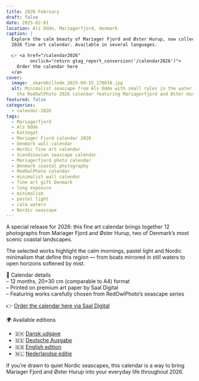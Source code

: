 ```yaml
---
title: 2026 February
draft: false
date: 2025-02-01
location: Als Odde, Mariagerfjord, denmark
caption: |
  Explore the calm beauty of Mariager Fjord and Øster Hurup, now collected in my
  2026 fine art calendar. Available in several languages.

  👉 <a href="/calendar2026"
         onclick="return gtag_report_conversion('/calendar2026')">
    Order the calendar here
  </a>
cover:
  image: _skærmbillede_2025-09-15_170638.jpg
  alt: Minimalist seascape from Als Odde with small rples in the water. part of
    the RedOwlPhoto 2026 calendar featuring Mariagerfjord and Øster Hurup.
featured: false
categories:
  - calendar-2026
tags:
  - Mariagerfjord
  - Als Odde
  - Kattegat
  - Mariager Fjord calendar 2026
  - Denmark wall calendar
  - Nordic fine art calendar
  - Scandinavian seascape calendar
  - Mariagerfjord photo calendar
  - Denmark coastal photography
  - RedOwlPhoto calendar
  - minimalist wall calendar
  - fine art gift Denmark
  - long exposure
  - minimalism
  - pastel light
  - calm waters
  - Nordic seascape
---
```

A special release for 2026:
this fine art calendar brings together 12 photographs from Mariager Fjord and Øster Hurup, two of Denmark’s most scenic coastal landscapes.

The selected works highlight the calm mornings, pastel light and Nordic minimalism that define this region — from boats mirrored in still waters to open horizons softened by mist.

📅 Calendar details  
– 12 months, 20×30 cm (comparable to A4) format  
– Printed on premium art paper by Saal Digital  
– Featuring works carefully chosen from RedOwlPhoto’s seascape series

👉 [Order the calendar here via Saal Digital](/calendar2026)

🌍 Available editions  
- 🇩🇰 [Dansk udgave](/calendar2026-dk)  
- 🇩🇪 [Deutsche Ausgabe](/calendar2026-de)  
- 🇬🇧 [English edition](/calendar2026-en)  
- 🇳🇱 [Nederlandse editie](/calendar2026-nl)

If you’re drawn to quiet Nordic seascapes, this calendar is a way to bring Mariager Fjord and Øster Hurup into your everyday life throughout 2026.

<!--more-->

